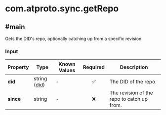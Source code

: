 # com.atproto.sync.getRepo

## #main

Gets the DID's repo, optionally catching up from a specific revision.

### Input

| Property | Type | Known Values | Required | Description |
| --- | --- | --- | :---: | --- |
| **did** | string ([did](https://atproto.com/specs/did)) | - | ✅ | The DID of the repo. |
| **since** | string | - | ❌ | The revision of the repo to catch up from. |
